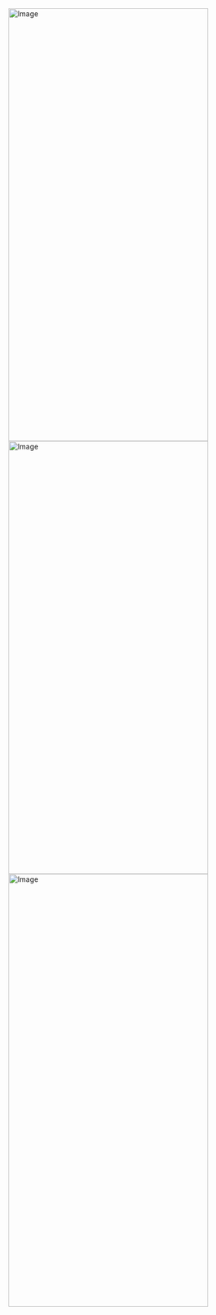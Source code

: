 <img src="https://github.com/user-attachments/assets/a5186439-08b1-4e4a-8fae-181ca7ba9901" alt="Image" style="width: 393px; height: 852px;">
<img src="https://github.com/user-attachments/assets/4d716d4b-bde9-4db2-8ba9-6618f6d8dccb" alt="Image" style="width: 393px; height: 852px;">
<img src="https://github.com/user-attachments/assets/d345123e-b24b-44d0-a690-00e99c523d13" alt="Image" style="width: 393px; height: 852px;">
